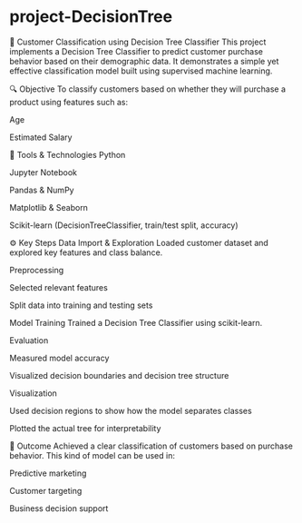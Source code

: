 # project-DecisionTree
🌳 Customer Classification using Decision Tree Classifier This project implements a Decision Tree Classifier to predict customer purchase behavior based on their demographic data. It demonstrates a simple yet effective classification model built using supervised machine learning.


🔍 Objective
To classify customers based on whether they will purchase a product using features such as:

Age

Estimated Salary

🧰 Tools & Technologies
Python

Jupyter Notebook

Pandas & NumPy

Matplotlib & Seaborn

Scikit-learn (DecisionTreeClassifier, train/test split, accuracy)

⚙️ Key Steps
Data Import & Exploration
Loaded customer dataset and explored key features and class balance.

Preprocessing

Selected relevant features

Split data into training and testing sets

Model Training
Trained a Decision Tree Classifier using scikit-learn.

Evaluation

Measured model accuracy

Visualized decision boundaries and decision tree structure

Visualization

Used decision regions to show how the model separates classes

Plotted the actual tree for interpretability

🎯 Outcome
Achieved a clear classification of customers based on purchase behavior. This kind of model can be used in:

Predictive marketing

Customer targeting

Business decision support
